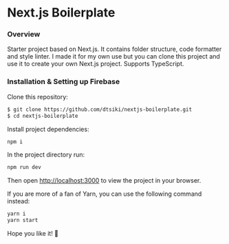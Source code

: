 # Next.js Boilerplate
### Overview
Starter project based on Next.js. It contains folder structure, code formatter and style linter. I made it for my own use but you can clone this project and use it to create your own Next.js project. Supports TypeScript.

### Installation & Setting up Firebase
Clone this repository:

```sh
$ git clone https://github.com/dtsiki/nextjs-boilerplate.git
$ cd nextjs-boilerplate
```

Install project dependencies:

```sh
npm i
```

In the project directory run:

```sh
npm run dev
```

Then open [http://localhost:3000](http://localhost:3000) to view the project in your browser.

If you are more of a fan of Yarn, you can use the following command instead:

```sh
yarn i
yarn start
```

Hope you like it! 💜
